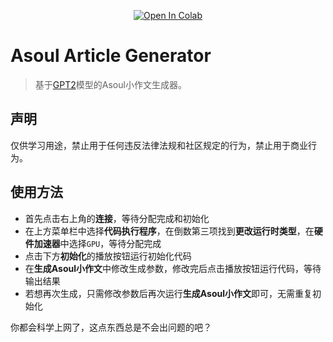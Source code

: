 <p align="center">
    <a target="_blank" href="https://colab.research.google.com/github/Mitr-yuzr/Asoul-Article-Generator/blob/main/AAG.ipynb">
        <img src="https://colab.research.google.com/assets/colab-badge.svg" alt="Open In Colab"/>
    </a>
</p>

# Asoul Article Generator
> 基于[GPT2](https://github.com/Morizeyao/GPT2-Chinese)模型的Asoul小作文生成器。

## 声明

仅供学习用途，禁止用于任何违反法律法规和社区规定的行为，禁止用于商业行为。

## 使用方法

- 首先点击右上角的**连接**，等待分配完成和初始化
- 在上方菜单栏中选择**代码执行程序**，在倒数第三项找到**更改运行时类型**，在**硬件加速器**中选择`GPU`，等待分配完成
- 点击下方**初始化**的播放按钮运行初始化代码
- 在**生成Asoul小作文**中修改生成参数，修改完后点击播放按钮运行代码，等待输出结果
- 若想再次生成，只需修改参数后再次运行**生成Asoul小作文**即可，无需重复初始化


你都会科学上网了，这点东西总是不会出问题的吧？

